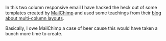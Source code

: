 In this two column responsive email I have hacked the heck out of some templates created by <a href="https://github.com/mailchimp/email-blueprints/tree/master/responsive-templates">MailChimp</a> and used some teachings from their <a href="http://templates.mailchimp.com/development/media-queries/responsive-multi-column-layouts/">blog about multi-column layouts</a>.

Basically, I owe MailChimp a case of beer cause this would have taken a bunch more time to create.
